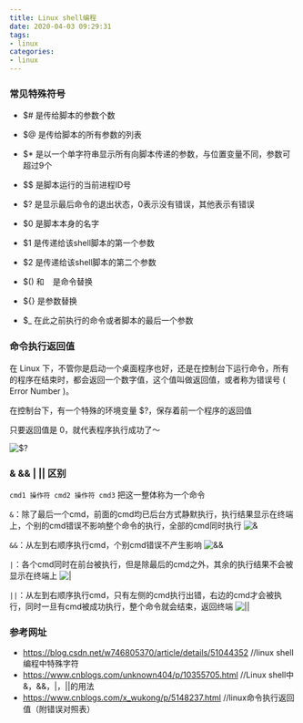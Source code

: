 ```yaml
---
title: Linux shell编程
date: 2020-04-03 09:29:31
tags:
- linux
categories:
- linux
---
```


### 常见特殊符号
- $# 是传给脚本的参数个数
- $@ 是传给脚本的所有参数的列表
- $* 是以一个单字符串显示所有向脚本传递的参数，与位置变量不同，参数可超过9个
- $$ 是脚本运行的当前进程ID号
- $? 是显示最后命令的退出状态，0表示没有错误，其他表示有错误

- $0 是脚本本身的名字
- $1 是传递给该shell脚本的第一个参数
- $2 是传递给该shell脚本的第二个参数

- $() 和 ` ` 是命令替换
- ${} 是参数替换
- $_ 在此之前执行的命令或者脚本的最后一个参数

### 命令执行返回值
在 Linux 下，不管你是启动一个桌面程序也好，还是在控制台下运行命令，所有的程序在结束时，都会返回一个数字值，这个值叫做返回值，或者称为错误号 ( Error Number )。

在控制台下，有一个特殊的环境变量 $?，保存着前一个程序的返回值

只要返回值是 0，就代表程序执行成功了～

![$?](https://tva1.sinaimg.cn/large/008eGmZEly1gnv90q36bgj30nc064wfp.jpg)

### & && | || 区别
`cmd1 操作符 cmd2 操作符 cmd3` 把这一整体称为一个命令

`&`：除了最后一个cmd，前面的cmd均已后台方式静默执行，执行结果显示在终端上，个别的cmd错误不影响整个命令的执行，全部的cmd同时执行
![&](https://tva1.sinaimg.cn/large/008eGmZEly1gnv8ul89vaj30vi09e0vc.jpg)

`&&`：从左到右顺序执行cmd，个别cmd错误不产生影响
![&&](https://tva1.sinaimg.cn/large/008eGmZEly1gnv8vf2h6yj30tu03ywfl.jpg)

`|`：各个cmd同时在前台被执行，但是除最后的cmd之外，其余的执行结果不会被显示在终端上
![|](https://tva1.sinaimg.cn/large/008eGmZEly1gnv8wgp2fcj30ka0420tr.jpg)

`||`：从左到右顺序执行cmd，只有左侧的cmd执行出错，右边的cmd才会被执行，同时一旦有cmd被成功执行，整个命令就会结束，返回终端
![||](https://tva1.sinaimg.cn/large/008eGmZEly1gnv8xabb6bj30qc04075c.jpg)

### 参考网址
- https://blog.csdn.net/w746805370/article/details/51044352  //linux shell编程中特殊字符
- https://www.cnblogs.com/unknown404/p/10355705.html //Linux shell中&，&&，|，||的用法
- https://www.cnblogs.com/x_wukong/p/5148237.html //linux命令执行返回值（附错误对照表）